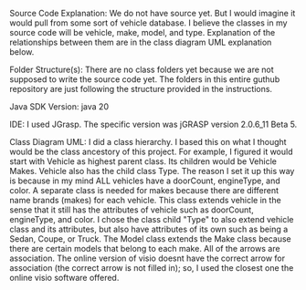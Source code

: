 Source Code Explanation: 
We do not have source yet. But I would imagine it would pull from some sort of vehicle database. I believe the classes in my source code will be vehicle, make, model, and type. Explanation of the relationships between them are in the class diagram UML explanation below. 

Folder Structure(s): There are no class folders yet because we are not supposed to write the source code yet. The folders in this entire guthub repository are just following the structure provided in the instructions.

Java SDK Version: java 20

IDE: I used JGrasp. The specific version was jGRASP version 2.0.6_11 Beta 5.

Class Diagram UML:
I did a class hierarchy. I based this on what I thought would be the class ancestory of this project. For example, I figured it would start with Vehicle as highest parent class. Its children would be Vehicle Makes. Vehicle also has the child class Type. The reason I set it up this way is because in my mind ALL vehicles have a doorCount, engineType, and color. A separate class is needed for makes because there are different name brands (makes) for each vehicle. This class extends vehicle in the sense that it still has the attributes of vehicle such as doorCount, engineType, and color. I chose the class child "Type" to also extend vehicle class and its attributes, but also have attributes of its own such as being a Sedan, Coupe, or Truck. The Model class extends the Make class because there are certain models that belong to each make. All of the arrows are association. The online version of visio doesnt have the correct arrow for association (the correct arrow is not filled in); so, I used the closest one the online visio software offered. 
